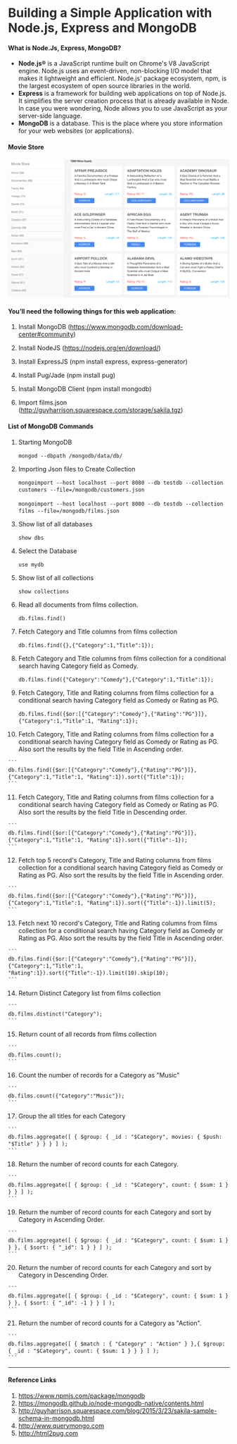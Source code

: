 # <font style="color:#292b2c">Building a Simple Application with Node.js, Express and MongoDB</font>

#### **What is Node.Js, Express, MongoDB?**

*   **Node.js®** is a JavaScript runtime built on Chrome's V8 JavaScript engine. Node.js uses an event-driven, non-blocking I/O model that makes it lightweight and efficient. Node.js' package ecosystem, npm, is the largest ecosystem of open source libraries in the world.
*   **Express** is a framework for building web applications on top of Node.js. It simplifies the server creation process that is already available in Node. In case you were wondering, Node allows you to use JavaScript as your server-side language.
*   **MongoDB** is a database. This is the place where you store information for your web websites (or applications).

#### **Movie Store**

![Alt text](./movie_store.png)

#### **You’ll need the following things for this web application:**

1.  Install MongoDB
    (https://www.mongodb.com/download-center#community)

2.  Install NodeJS
    (https://nodejs.org/en/download/)
    
3.  Install ExpressJS
    (npm install express, express-generator)
    
4.  Install Pug/Jade
    (npm install pug)
    
5.  Install MongoDB Client
    (npm install mongodb)
    
6.  Import films.json
    (http://guyharrison.squarespace.com/storage/sakila.tgz)
    

#### **List of MongoDB Commands**

1.  Starting MongoDB

    ```
    mongod --dbpath /mongodb/data/db/
    ```
    
2.  Importing Json files to Create Collection

    ```
    mongoimport --host localhost --port 8080 --db testdb --collection customers --file=/mongodb/customers.json
    
    mongoimport --host localhost --port 8080 --db testdb --collection films --file=/mongodb/films.json
    ```
    
3.  Show list of all databases

    ```
    show dbs
    ```
    
4.  Select the Database

    ```
    use mydb
    ```
    
5.  Show list of all collections

    ```
    show collections
    ```
    
6.  Read all documents from films collection.

    ```
    db.films.find()
    ```
    
7.  Fetch Category and Title columns from films collection

    ```
    db.films.find({},{"Category":1,"Title":1});
    ```
    
8.  Fetch Category and Title columns from films collection for a conditional search having Category field as Comedy.

    ```
    db.films.find({"Category":"Comedy"},{"Category":1,"Title":1});
    ```
    
9.  Fetch Category, Title and Rating columns from films collection for a conditional search having Category field as Comedy or Rating as PG.

    ```
    db.films.find({$or:[{"Category":"Comedy"},{"Rating":"PG"}]},{"Category":1,"Title":1, "Rating":1});
    ```
    
10.  Fetch Category, Title and Rating columns from films collection for a conditional search having Category field as Comedy or Rating as PG. Also sort the results by the field Title in Ascending order.

    ```
    db.films.find({$or:[{"Category":"Comedy"},{"Rating":"PG"}]},{"Category":1,"Title":1, "Rating":1}).sort({"Title":1});
    ```
    
11.  Fetch Category, Title and Rating columns from films collection for a conditional search having Category field as Comedy or Rating as PG. Also sort the results by the field Title in Descending order.

    ```
    db.films.find({$or:[{"Category":"Comedy"},{"Rating":"PG"}]},{"Category":1,"Title":1, "Rating":1}).sort({"Title":-1});
    ```
    
12.  Fetch top 5 record's Category, Title and Rating columns from films collection for a conditional search having Category field as Comedy or Rating as PG. Also sort the results by the field Title in Ascending order.

    ```
    db.films.find({$or:[{"Category":"Comedy"},{"Rating":"PG"}]},{"Category":1,"Title":1, "Rating":1}).sort({"Title":-1}).limit(5);
    ```
    
13.  Fetch next 10 record's Category, Title and Rating columns from films collection for a conditional search having Category field as Comedy or Rating as PG. Also sort the results by the field Title in Ascending order.

    ```
    db.films.find({$or:[{"Category":"Comedy"},{"Rating":"PG"}]},{"Category":1,"Title":1, "Rating":1}).sort({"Title":-1}).limit(10).skip(10);
    ```
    
14.  Return Distinct Category list from films collection

    ```
    db.films.distinct("Category");
    ```
    
15.  Return count of all records from films collection

    ```
    db.films.count();
    ```
    
16.  Count the number of records for a Category as "Music"

    ```
    db.films.count({"Category":"Music"});
    ```
    
17.  Group the all titles for each Category

    ```
    db.films.aggregate([ { $group: { _id : "$Category", movies: { $push: "$Title" } } } ] );
    ```
    
18.  Return the number of record counts for each Category.

    ```
    db.films.aggregate([ { $group: { _id : "$Category", count: { $sum: 1 } } } ] );
    ```
    
19.  Return the number of record counts for each Category and sort by Category in Ascending Order.

    ```
    db.films.aggregate([ { $group: { _id : "$Category", count: { $sum: 1 } } }, { $sort: { "_id": 1 } } ] );
    ```
    
20.  Return the number of record counts for each Category and sort by Category in Descending Order.

    ```
    db.films.aggregate([ { $group: { _id : "$Category", count: { $sum: 1 } } }, { $sort: { "_id": -1 } } ] );
    ```
    
21.  Return the number of record counts for a Category as "Action".

    ```
    db.films.aggregate([ { $match : { "Category" : "Action" } },{ $group: { _id : "$Category", count: { $sum: 1 } } } ] );
    ```
    
* * *

#### **Reference Links**

1.  https://www.npmjs.com/package/mongodb
2.  https://mongodb.github.io/node-mongodb-native/contents.html
3.  http://guyharrison.squarespace.com/blog/2015/3/23/sakila-sample-schema-in-mongodb.html
4.  http://www.querymongo.com
5.  http://html2pug.com

